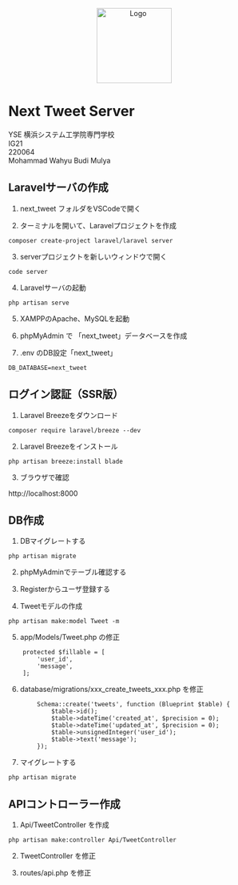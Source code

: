 <p align="center"><a href="https://github.com/YSE220064/Next_Tweet_Server.git" target="_blank"><img src="https://i.imgur.com/FA2GTaG.jpg" width="150" alt="Logo"></a>

<h1>Next Tweet Server</h1>
YSE 横浜システム工学院専門学校<br>
IG21<br>
220064<br>
Mohammad Wahyu Budi Mulya<br>
</p>



## Laravelサーバの作成
1) next_tweet フォルダをVSCodeで開く

2) ターミナルを開いて、Laravelプロジェクトを作成

```
composer create-project laravel/laravel server
```

3) serverプロジェクトを新しいウィンドウで開く

```
code server
```

4) Laravelサーバの起動

```
php artisan serve
```

5) XAMPPのApache、MySQLを起動

6) phpMyAdmin で 「next_tweet」データベースを作成

7) .env のDB設定「next_tweet」

```
DB_DATABASE=next_tweet
```

## ログイン認証（SSR版）

1) Laravel Breezeをダウンロード

```
composer require laravel/breeze --dev
```

2) Laravel Breezeをインストール

```
php artisan breeze:install blade
```

3) ブラウザで確認

http://localhost:8000


## DB作成
1) DBマイグレートする

```
php artisan migrate
```

2) phpMyAdminでテーブル確認する

3) Registerからユーザ登録する

4) Tweetモデルの作成

```
php artisan make:model Tweet -m
```

5) app/Models/Tweet.php の修正

```
    protected $fillable = [
        'user_id',
        'message',
    ];
```

6) database/migrations/xxx_create_tweets_xxx.php を修正

```
        Schema::create('tweets', function (Blueprint $table) {
            $table->id();
            $table->dateTime('created_at', $precision = 0);
            $table->dateTime('updated_at', $precision = 0);
            $table->unsignedInteger('user_id');
            $table->text('message');
        });
```

7) マイグレートする

```
php artisan migrate
```

## APIコントローラー作成

1) Api/TweetController を作成

```
php artisan make:controller Api/TweetController
```

2) TweetController を修正

3) routes/api.php を修正